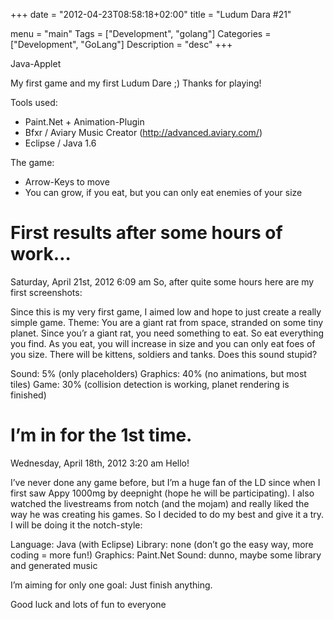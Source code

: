 +++
date = "2012-04-23T08:58:18+02:00"
title = "Ludum Dara #21"

menu = "main"
Tags = ["Development", "golang"]
Categories = ["Development", "GoLang"]
Description = "desc"
+++

Java-Applet 

My first game and my first Ludum Dare ;) Thanks for playing! 

Tools used: 
- Paint.Net + Animation-Plugin 
- Bfxr / Aviary Music Creator (http://advanced.aviary.com/) 
- Eclipse / Java 1.6 

The game: 
- Arrow-Keys to move 
- You can grow, if you eat, but you can only eat enemies of your size

# First results after some hours of work…
Saturday, April 21st, 2012 6:09 am
So, after quite some hours here are my first screenshots:



Since this is my very first game, I aimed low and hope to just create a really simple game. Theme: You are a giant rat from space, stranded on some tiny planet. Since you’r a giant rat, you need something to eat. So eat everything you find. As you eat, you will increase in size and you can only eat foes of you size. There will be kittens, soldiers and tanks. Does this sound stupid?



Sound: 5% (only placeholders)
Graphics: 40% (no animations, but most tiles)
Game: 30% (collision detection is working, planet rendering is finished)

# I’m in for the 1st time.
Wednesday, April 18th, 2012 3:20 am
Hello!

I’ve never done any game before, but I’m a huge fan of the LD since when I first saw Appy 1000mg by deepnight (hope he will be participating). I also watched the livestreams from notch (and the mojam) and really liked the way he was creating his games. So I decided to do my best and give it a try. I will be doing it the notch-style:

Language: Java (with Eclipse)
Library: none (don’t go the easy way, more coding = more fun!)
Graphics: Paint.Net
Sound: dunno, maybe some library and generated music

I’m aiming for only one goal: Just finish anything.

Good luck and lots of fun to everyone